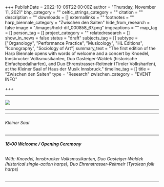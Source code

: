 +++
PublishDate = 2022-10-06T22:00:00Z
author = "Thursday, November 11, 2021"
bhp_category = ""
celtic_strings_category = ""
citation = ""
description = ""
downloads = []
externallinks = ""
footnotes = ""
harp_biennale_category = "Zwischen den Saiten"
hide_from_research = false
image = "/images/hold-dif_000858_67.png"
imgcaptions = ""
map_tag = []
person_tag = []
project_category = ""
relatedresearch = []
show_in_news = false
status = "draft"
subjects_tag = []
subtype = ["Organology", "Performance Practice", "Musicology", "HL Editions", "Iconography", "Sociology of Art"]
summary_text = "The first edition of the Harp Biennale opens with words of welcome and a concert by Knoedel, Innsbrucker Volksmusikanten, Duo Gasteiger-Waldek (historische Einfachpedalharfen), and Duo Ehrenstrasser-Reitmeir (Tiroler Volksharfen), at the Kleiner Saal of Haus der Musik Innsbruck."
timeline_tag = []
title = "Zwischen den Saiten"
type = "Research"
zwischen_category = "EVENT INFO"

+++
***

![](/images/hold-dif_000858_67.png)

***

***

###### Kleiner Saal

***

###### **18:00    Welcome / Opening Ceremony**

###### With: Knoedel, Innsbrucker Volksmusikanten, Duo Gasteiger-Waldek (historical single-action harps), Duo Ehrenstrasser-Reitmeir (Tyrolean folk harps)

***

######